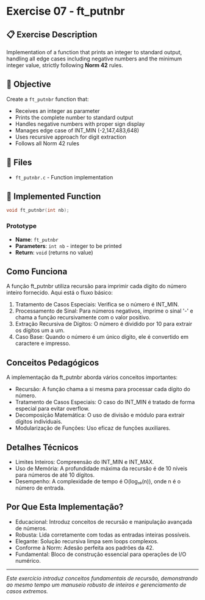 # Exercise 07 - ft_putnbr

## 📋 Exercise Description

Implementation of a function that prints an integer to standard output, handling all edge cases including negative numbers and the minimum integer value, strictly following **Norm 42** rules.

## 🎯 Objective

Create a `ft_putnbr` function that:

- Receives an integer as parameter
- Prints the complete number to standard output
- Handles negative numbers with proper sign display
- Manages edge case of INT_MIN (-2,147,483,648)
- Uses recursive approach for digit extraction
- Follows all Norm 42 rules

## 📁 Files

- `ft_putnbr.c` - Function implementation

## 🔧 Implemented Function

```c
void ft_putnbr(int nb);
```

### Prototype

- **Name**: `ft_putnbr`
- **Parameters**: `int nb` - integer to be printed
- **Return**: `void` (returns no value)

## Como Funciona

A função ft_putnbr utiliza recursão para imprimir cada dígito do número inteiro fornecido. Aqui está o fluxo básico:

1. Tratamento de Casos Especiais: Verifica se o número é INT_MIN.
2. Processamento de Sinal: Para números negativos, imprime o sinal '-' e chama a função recursivamente com o valor positivo.
3. Extração Recursiva de Dígitos: O número é dividido por 10 para extrair os dígitos um a um.
4. Caso Base: Quando o número é um único dígito, ele é convertido em caractere e impresso.

## Conceitos Pedagógicos

A implementação da ft_putnbr aborda vários conceitos importantes:

- Recursão: A função chama a si mesma para processar cada dígito do número.
- Tratamento de Casos Especiais: O caso do INT_MIN é tratado de forma especial para evitar overflow.
- Decomposição Matemática: O uso de divisão e módulo para extrair dígitos individuais.
- Modularização de Funções: Uso eficaz de funções auxiliares.

## Detalhes Técnicos

- Limites Inteiros: Compreensão do INT_MIN e INT_MAX.
- Uso de Memória: A profundidade máxima da recursão é de 10 níveis para números de até 10 dígitos.
- Desempenho: A complexidade de tempo é O(log₁₀(n)), onde n é o número de entrada.

## Por Que Esta Implementação?

- Educacional: Introduz conceitos de recursão e manipulação avançada de números.
- Robusta: Lida corretamente com todas as entradas inteiras possíveis.
- Elegante: Solução recursiva limpa sem loops complexos.
- Conforme à Norm: Adesão perfeita aos padrões da 42.
- Fundamental: Bloco de construção essencial para operações de I/O numérico.

---

*Este exercício introduz conceitos fundamentais de recursão, demonstrando ao mesmo tempo um manuseio robusto de inteiros e gerenciamento de casos extremos.*
